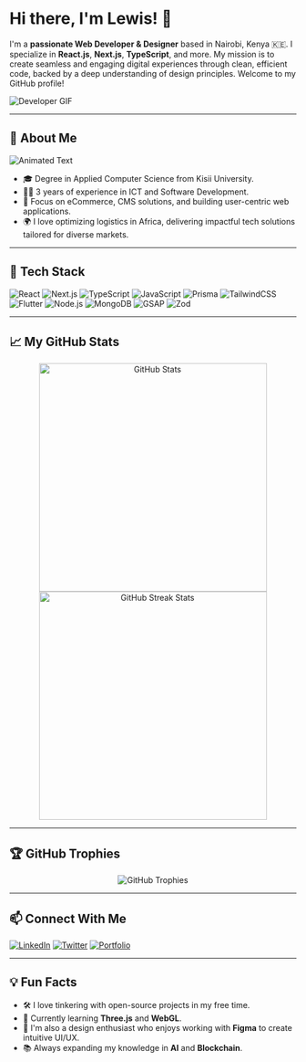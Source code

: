 # Hi there, I'm Lewis! 👋
I'm a **passionate Web Developer & Designer** based in Nairobi, Kenya 🇰🇪. I specialize in **React.js**, **Next.js**, **TypeScript**, and more. My mission is to create seamless and engaging digital experiences through clean, efficient code, backed by a deep understanding of design principles. Welcome to my GitHub profile!

![Developer GIF](https://media.giphy.com/media/qgQUggAC3Pfv687qPC/giphy.gif)

---

## 🌟 **About Me**

![Animated Text](https://readme-typing-svg.herokuapp.com?font=Fira+Code&size=22&pause=1000&color=00F781&center=true&vCenter=true&width=500&lines=Web+Developer+%7C+Designer+%7C+Tech+Enthusiast;Building+Engaging+Digital+Experiences;Delivering+Scalable+Solutions+with+Code)


- 🎓 Degree in Applied Computer Science from Kisii University.
- 👨‍💻 3 years of experience in ICT and Software Development.
- 🚀 Focus on eCommerce, CMS solutions, and building user-centric web applications.
- 🌍 I love optimizing logistics in Africa, delivering impactful tech solutions tailored for diverse markets.

---

## 🔧 **Tech Stack**

![React](https://img.shields.io/badge/-React-61DAFB?style=flat&logo=react&logoColor=white)
![Next.js](https://img.shields.io/badge/-Next.js-000000?style=flat&logo=nextdotjs&logoColor=white)
![TypeScript](https://img.shields.io/badge/-TypeScript-3178C6?style=flat&logo=typescript&logoColor=white)
![JavaScript](https://img.shields.io/badge/-JavaScript-F7DF1E?style=flat&logo=javascript&logoColor=white)
![Prisma](https://img.shields.io/badge/-Prisma-2D3748?style=flat&logo=prisma&logoColor=white)
![TailwindCSS](https://img.shields.io/badge/-TailwindCSS-38B2AC?style=flat&logo=tailwindcss&logoColor=white)
![Flutter](https://img.shields.io/badge/-Flutter-02569B?style=flat&logo=flutter&logoColor=white)
![Node.js](https://img.shields.io/badge/-Node.js-339933?style=flat&logo=nodedotjs&logoColor=white)
![MongoDB](https://img.shields.io/badge/-MongoDB-47A248?style=flat&logo=mongodb&logoColor=white)
![GSAP](https://img.shields.io/badge/-GSAP-88CE02?style=flat&logo=greensock&logoColor=white)
![Zod](https://img.shields.io/badge/-Zod-ffffff?style=flat&logoColor=black)

---

## 📈 **My GitHub Stats**

<p align="center">
  <img src="https://github-readme-stats.vercel.app/api?username=lewmeta&show_icons=true&theme=radical" alt="GitHub Stats" width="400"/>
  <img src="https://github-readme-streak-stats.herokuapp.com/?user=lewmeta&theme=radical" alt="GitHub Streak Stats" width="400"/>
</p>

---

## 🏆 **GitHub Trophies**

<p align="center">
  <img src="https://github-profile-trophy.vercel.app/?username=lewmeta&theme=darkhub&no-frame=true&row=1&column=7" alt="GitHub Trophies"/>
</p>

---

## 📫 **Connect With Me**

[![LinkedIn](https://img.shields.io/badge/-LinkedIn-0077B5?style=flat&logo=linkedin&logoColor=white)](https://www.linkedin.com/in/lewismeta)
[![Twitter](https://img.shields.io/badge/-Twitter-1DA1F2?style=flat&logo=twitter&logoColor=white)](https://twitter.com/)
[![Portfolio](https://img.shields.io/badge/-Portfolio-000000?style=flat&logo=react&logoColor=white)](https://lewismeta.vercel.app)

---

## 💡 **Fun Facts**

- 🛠 I love tinkering with open-source projects in my free time.
- 🌱 Currently learning **Three.js** and **WebGL**.
- 🎨 I'm also a design enthusiast who enjoys working with **Figma** to create intuitive UI/UX.
- 📚 Always expanding my knowledge in **AI** and **Blockchain**.
